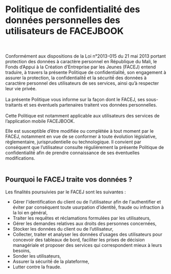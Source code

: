 # Politique de confidentialité des données personnelles des utilisateurs de FACEJBOOK<br/><br/>
Conformément aux dispositions de la Loi n°2013-015 du 21 mai 2013 portant protection des données à caractère
personnel en République du Mali, le Fonds d’Appui à la Création d’Entreprise par les Jeunes (FACEJ) entend traduire, à 
travers la présente Politique de confidentialité́, son engagement à assurer la protection, la confidentialité́ et la sécurité́
des données à caractère personnel des utilisateurs de ses services, ainsi qu’à respecter leur vie privée.<br/><br/>
La présente Politique vous informe sur la façon dont le FACEJ, ses sous-traitants et ses éventuels partenaires traitent vos données personnelles.<br/><br/>
Cette Politique est notamment applicable aux utilisateurs des services de l’application mobile FACEJBOOK.<br/>

Elle est susceptible d’être modifiée ou complétée à tout moment par le FACEJ, notamment en vue de se conformer à toute 
évolution législative, règlementaire, jurisprudentielle ou technologique. Il convient par conséquent que l’utilisateur
consulte régulièrement la présente Politique de confidentialité́ afin de prendre connaissance de ses 
éventuelles modifications.<br/><br/>

## Pourquoi le FACEJ traite vos données ?

Les finalités poursuivies par le FACEJ sont les suivantes :</b>
- Gérer l'identification du client ou de l’utilisateur afin de l'authentifier et éviter par conséquent toute usurpation d’identité́, fraude ou infraction à la loi en général,
- Traiter les requêtes et réclamations formulées par les utilisateurs,
- Gérer les demandes relatives aux droits des personnes concernées,
- Stocker les données du client ou de l’utilisateur,
- Collecter, traiter et analyser les données d’usages des utilisateurs pour concevoir des tableaux de bord, faciliter les prises de décision managériale et proposer des services qui correspondent mieux à leurs besoins,
- Sonder les utilisateurs,
- Assurer la sécurité́ de la plateforme,
- Lutter contre la fraude.



